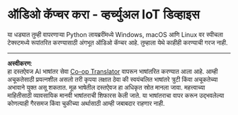 <!--
CO_OP_TRANSLATOR_METADATA:
{
  "original_hash": "e4f2925acb211765889c3b51b9116ceb",
  "translation_date": "2025-08-27T14:24:09+00:00",
  "source_file": "6-consumer/lessons/1-speech-recognition/virtual-device-audio.md",
  "language_code": "mr"
}
-->
# ऑडिओ कॅप्चर करा - व्हर्च्युअल IoT डिव्हाइस

या धड्यात तुम्ही वापरणाऱ्या Python लायब्ररींमध्ये Windows, macOS आणि Linux वर स्पीचला टेक्स्टमध्ये रूपांतरित करण्यासाठी अंगभूत ऑडिओ कॅप्चर आहे. तुम्हाला येथे काहीही करण्याची गरज नाही.

---

**अस्वीकरण**:  
हा दस्तऐवज AI भाषांतर सेवा [Co-op Translator](https://github.com/Azure/co-op-translator) वापरून भाषांतरित करण्यात आला आहे. आम्ही अचूकतेसाठी प्रयत्नशील असलो तरी कृपया लक्षात ठेवा की स्वयंचलित भाषांतरे त्रुटी किंवा अचूकतेच्या अभावाने युक्त असू शकतात. मूळ भाषेतील दस्तऐवज हा अधिकृत स्रोत मानला जावा. महत्त्वाच्या माहितीसाठी व्यावसायिक मानवी भाषांतराची शिफारस केली जाते. या भाषांतराचा वापर करून उद्भवलेल्या कोणत्याही गैरसमज किंवा चुकीच्या अर्थासाठी आम्ही जबाबदार राहणार नाही.